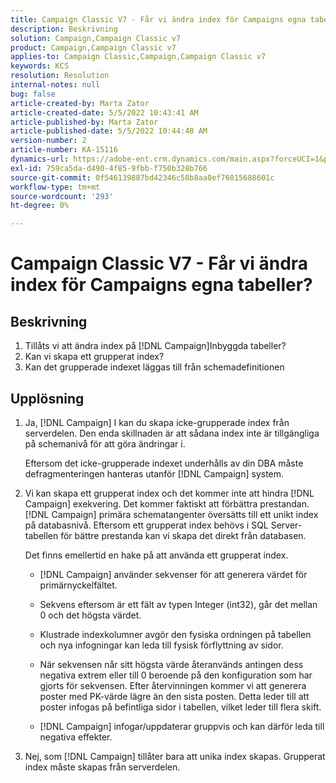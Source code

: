 ```yaml
---
title: Campaign Classic V7 - Får vi ändra index för Campaigns egna tabeller?
description: Beskrivning
solution: Campaign,Campaign Classic v7
product: Campaign,Campaign Classic v7
applies-to: Campaign Classic,Campaign,Campaign Classic v7
keywords: KCS
resolution: Resolution
internal-notes: null
bug: false
article-created-by: Marta Zator
article-created-date: 5/5/2022 10:43:41 AM
article-published-by: Marta Zator
article-published-date: 5/5/2022 10:44:48 AM
version-number: 2
article-number: KA-15116
dynamics-url: https://adobe-ent.crm.dynamics.com/main.aspx?forceUCI=1&pagetype=entityrecord&etn=knowledgearticle&id=126c1838-60cc-ec11-a7b5-6045bd00dbbc
exl-id: 759ca5da-d490-4f85-9fbb-f750b328b766
source-git-commit: 0f546139887bd42346c58b8aa0ef76015688601c
workflow-type: tm+mt
source-wordcount: '293'
ht-degree: 0%

---
```


# Campaign Classic V7 - Får vi ändra index för Campaigns egna tabeller?

## Beskrivning

1. Tillåts vi att ändra index på [!DNL Campaign]Inbyggda tabeller?
1. Kan vi skapa ett grupperat index?
1. Kan det grupperade indexet läggas till från schemadefinitionen

## Upplösning

1. Ja, [!DNL Campaign] I kan du skapa icke-grupperade index från serverdelen. Den enda skillnaden är att sådana index inte är tillgängliga på schemanivå för att göra ändringar i. 

   Eftersom det icke-grupperade indexet underhålls av din DBA måste defragmenteringen hanteras utanför [!DNL Campaign] system.

1. Vi kan skapa ett grupperat index och det kommer inte att hindra [!DNL Campaign] exekvering. Det kommer faktiskt att förbättra prestandan. [!DNL Campaign] primära schematangenter översätts till ett unikt index på databasnivå. Eftersom ett grupperat index behövs i SQL Server-tabellen för bättre prestanda kan vi skapa det direkt från databasen.

   Det finns emellertid en hake på att använda ett grupperat index. 

   - [!DNL Campaign] använder sekvenser för att generera värdet för primärnyckelfältet.

   - Sekvens eftersom är ett fält av typen Integer (int32), går det mellan 0 och det högsta värdet.

   - Klustrade indexkolumner avgör den fysiska ordningen på tabellen och nya infogningar kan leda till fysisk förflyttning av sidor.

   - När sekvensen når sitt högsta värde återanvänds antingen dess negativa extrem eller till 0 beroende på den konfiguration som har gjorts för sekvensen. Efter återvinningen kommer vi att generera poster med PK-värde lägre än den sista posten. Detta leder till att poster infogas på befintliga sidor i tabellen, vilket leder till flera skift. 

   - [!DNL Campaign] infogar/uppdaterar gruppvis och kan därför leda till negativa effekter.

1. Nej, som [!DNL Campaign] tillåter bara att unika index skapas. Grupperat index måste skapas från serverdelen.
